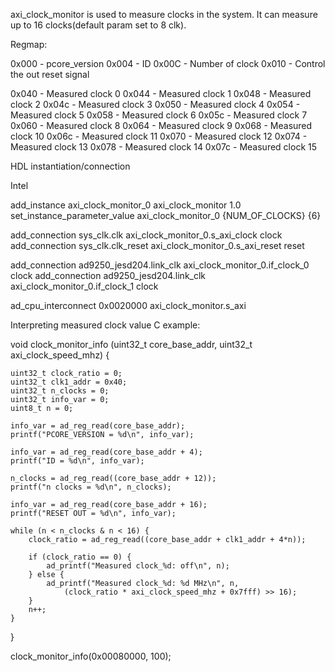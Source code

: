axi_clock_monitor is used to measure clocks in the system.
It can measure up to 16 clocks(default param set to 8 clk).

Regmap:

0x000 - pcore_version
0x004 - ID
0x00C - Number of clock
0x010 - Control the out reset signal

0x040 - Measured clock 0
0x044 - Measured clock 1
0x048 - Measured clock 2
0x04c - Measured clock 3
0x050 - Measured clock 4
0x054 - Measured clock 5
0x058 - Measured clock 6
0x05c - Measured clock 7
0x060 - Measured clock 8
0x064 - Measured clock 9
0x068 - Measured clock 10
0x06c - Measured clock 11
0x070 - Measured clock 12
0x074 - Measured clock 13
0x078 - Measured clock 14
0x07c - Measured clock 15

HDL instantiation/connection

Intel

  add_instance axi_clock_monitor_0 axi_clock_monitor 1.0
  set_instance_parameter_value axi_clock_monitor_0 {NUM_OF_CLOCKS} {6}

  add_connection sys_clk.clk axi_clock_monitor_0.s_axi_clock clock
  add_connection sys_clk.clk_reset axi_clock_monitor_0.s_axi_reset reset

  add_connection ad9250_jesd204.link_clk axi_clock_monitor_0.if_clock_0 clock
  add_connection ad9250_jesd204.link_clk axi_clock_monitor_0.if_clock_1 clock

  ad_cpu_interconnect 0x0020000 axi_clock_monitor.s_axi


Interpreting measured clock value C example:



void clock_monitor_info (uint32_t core_base_addr, uint32_t axi_clock_speed_mhz)
{

	uint32_t clock_ratio = 0;
	uint32_t clk1_addr = 0x40;
	uint32_t n_clocks = 0;
	uint32_t info_var = 0;
	uint8_t n = 0;

	info_var = ad_reg_read(core_base_addr);
	printf("PCORE_VERSION = %d\n", info_var);

	info_var = ad_reg_read(core_base_addr + 4);
	printf("ID = %d\n", info_var);

	n_clocks = ad_reg_read((core_base_addr + 12));
	printf("n clocks = %d\n", n_clocks);

	info_var = ad_reg_read(core_base_addr + 16);
	printf("RESET OUT = %d\n", info_var);

	while (n < n_clocks & n < 16) {
		clock_ratio = ad_reg_read((core_base_addr + clk1_addr + 4*n));

		if (clock_ratio == 0) {
			ad_printf("Measured clock_%d: off\n", n);
		} else {
			ad_printf("Measured clock_%d: %d MHz\n", n,
				(clock_ratio * axi_clock_speed_mhz + 0x7fff) >> 16);
		}
		n++;
	}
}

clock_monitor_info(0x00080000, 100);



